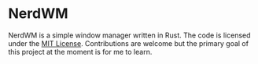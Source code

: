 # NerdWM

NerdWM is a simple window manager written in Rust. The code is licensed under the [MIT License](LICENSE). Contributions are welcome but the primary goal of this project at the moment is for me to learn.
